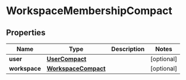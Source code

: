 # WorkspaceMembershipCompact

## Properties
Name | Type | Description | Notes
------------ | ------------- | ------------- | -------------
**user** | [**UserCompact**](UserCompact.md) |  |  [optional]
**workspace** | [**WorkspaceCompact**](WorkspaceCompact.md) |  |  [optional]

